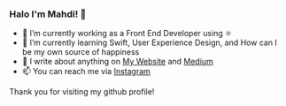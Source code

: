 ### Halo I'm Mahdi! 👋

- 🔭 I’m currently working as a Front End Developer using ⚛
- 🌱 I’m currently learning Swift, User Experience Design, and How can I be my own source of happiness
- 💬 I write about anything on [My Website](https://mahdiharis.com) and [Medium](https://medium.com/@Mahdi_Haris)
- 📫 You can reach me via [Instagram](https://instagram.com/mahdihrs)

Thank you for visiting my github profile! 
